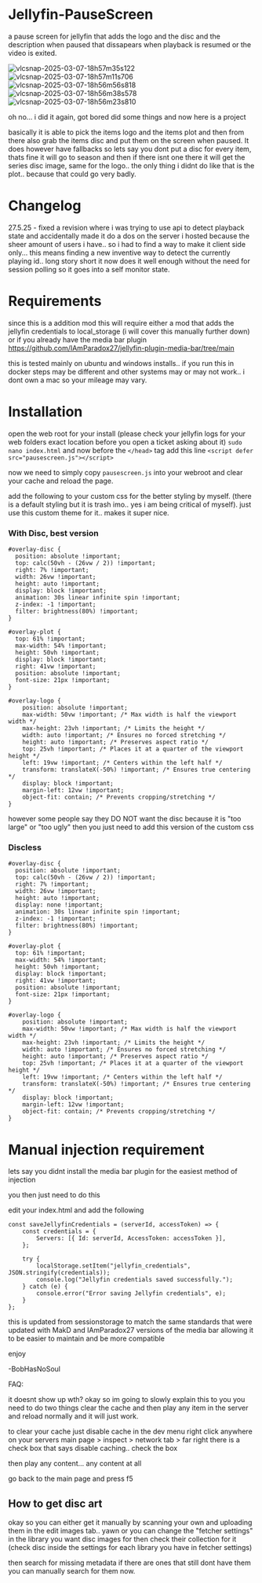 # Jellyfin-PauseScreen
a pause screen for jellyfin that adds the logo and the disc and the description when paused that dissapears when playback is resumed or the video is exited.

![vlcsnap-2025-03-07-18h57m35s122](https://github.com/user-attachments/assets/c449b0ed-f0c7-438b-b2a0-35703c3f8e16)
![vlcsnap-2025-03-07-18h57m11s706](https://github.com/user-attachments/assets/fb28c8a1-06e4-443d-8d6c-7036f1bfa944)
![vlcsnap-2025-03-07-18h56m56s818](https://github.com/user-attachments/assets/b73f7218-df89-409b-8970-ac2341fff2d7)
![vlcsnap-2025-03-07-18h56m38s578](https://github.com/user-attachments/assets/b487d7d9-bc27-408b-8546-61962c32cd03)
![vlcsnap-2025-03-07-18h56m23s810](https://github.com/user-attachments/assets/3edc7e02-895e-4495-9a5e-ebd8a3516d64)


oh no... i did it again, got bored did some things and now here is a project 

basically it is able to pick the items logo and the items plot and then from there also grab the items disc and put them on the screen when paused. It does however have fallbacks so lets say you dont put a disc for every item, thats fine it will go to season and then if there isnt one there it will get the series disc image, same for the logo.. the only thing i didnt do like that is the plot.. because that could go very badly.

# Changelog
27.5.25 - fixed a revision where i was trying to use api to detect playback state and accidentally made it do a dos on the server i hosted because the sheer amount of users i have.. so i had to find a way to make it client side only... this means finding a new inventive way to detect the currently playing id.. long story short it now does it well enough without the need for session polling so it goes into a self monitor state.

# Requirements

since this is a addition mod this will require either a mod that adds the jellyfin credentials to local_storage (i will cover this manually further down) or if you already have the media bar plugin https://github.com/IAmParadox27/jellyfin-plugin-media-bar/tree/main 

this is tested mainly on ubuntu and windows installs.. if you run this in docker steps may be different and other systems may or may not work.. i dont own a mac so your mileage may vary.

# Installation

open the web root for your install (please check your jellyfin logs for your web folders exact location before you open a ticket asking about it)
`sudo nano index.html` and now before the `</head>` tag add this line `<script defer src="pausescreen.js"></script>`

now we need to simply copy `pausescreen.js` into your webroot and clear your cache and reload the page.

add the following to your custom css for the better styling by myself. (there is a default styling but it is trash imo.. yes i am being critical of myself). just use this custom theme for it.. makes it super nice.

### With Disc, best version

````
#overlay-disc {
  position: absolute !important;  
  top: calc(50vh - (26vw / 2)) !important;
  right: 7% !important;
  width: 26vw !important;
  height: auto !important;
  display: block !important;
  animation: 30s linear infinite spin !important;
  z-index: -1 !important;
  filter: brightness(80%) !important;
}

#overlay-plot {
  top: 61% !important;
  max-width: 54% !important;
  height: 50vh !important;
  display: block !important;
  right: 41vw !important;
  position: absolute !important;
  font-size: 21px !important;
}

#overlay-logo {
    position: absolute !important;
    max-width: 50vw !important; /* Max width is half the viewport width */
    max-height: 23vh !important; /* Limits the height */
    width: auto !important; /* Ensures no forced stretching */
    height: auto !important; /* Preserves aspect ratio */
    top: 25vh !important; /* Places it at a quarter of the viewport height */
    left: 19vw !important; /* Centers within the left half */
    transform: translateX(-50%) !important; /* Ensures true centering */
    display: block !important;
	margin-left: 12vw !important;
    object-fit: contain; /* Prevents cropping/stretching */
}
````

however some people say they DO NOT want the disc because it is "too large" or "too ugly" then you just need to add this version of the custom css

### Discless

````
#overlay-disc {
  position: absolute !important;  
  top: calc(50vh - (26vw / 2)) !important;
  right: 7% !important;
  width: 26vw !important;
  height: auto !important;
  display: none !important;
  animation: 30s linear infinite spin !important;
  z-index: -1 !important;
  filter: brightness(80%) !important;
}

#overlay-plot {
  top: 61% !important;
  max-width: 54% !important;
  height: 50vh !important;
  display: block !important;
  right: 41vw !important;
  position: absolute !important;
  font-size: 21px !important;
}

#overlay-logo {
    position: absolute !important;
    max-width: 50vw !important; /* Max width is half the viewport width */
    max-height: 23vh !important; /* Limits the height */
    width: auto !important; /* Ensures no forced stretching */
    height: auto !important; /* Preserves aspect ratio */
    top: 25vh !important; /* Places it at a quarter of the viewport height */
    left: 19vw !important; /* Centers within the left half */
    transform: translateX(-50%) !important; /* Ensures true centering */
    display: block !important;
	margin-left: 12vw !important;
    object-fit: contain; /* Prevents cropping/stretching */
}

````

# Manual injection requirement

lets say you didnt install the media bar plugin for the easiest method of injection

you then just need to do this

edit your index.html and add the following 

````
const saveJellyfinCredentials = (serverId, accessToken) => {
    const credentials = {
        Servers: [{ Id: serverId, AccessToken: accessToken }],
    };

    try {
        localStorage.setItem("jellyfin_credentials", JSON.stringify(credentials));
        console.log("Jellyfin credentials saved successfully.");
    } catch (e) {
        console.error("Error saving Jellyfin credentials", e);
    }
};
````

this is updated from sessionstorage to match the same standards that were updated with MakD and IAmParadox27 versions of the media bar allowing it to be easier to maintain and be more compatible 

enjoy

-BobHasNoSoul


FAQ:

it doesnt show up wth?
okay so im going to slowly explain this to you you need to do two things clear the cache and then play any item in the server and reload normally and it will just work.

to clear your cache just disable cache in the dev menu right click anywhere on your servers main page > inspect > network tab > far right there is a check box that says disable caching.. check the box

then play any content... any content at all

go back to the main page and press f5 


## How to get disc art

okay so you can either get it manually by scanning your own and uploading them in the edit images tab.. yawn or you can change the "fetcher settings" in the library you want disc images for then check their collection for it (check disc inside the settings for each library you have in fetcher settings)

then search for missing metadata if there are ones that still dont have them you can manually search for them now.
